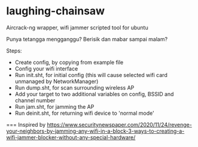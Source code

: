 # laughing-chainsaw
Aircrack-ng wrapper, wifi jammer scripted tool for ubuntu

Punya tetangga mengganggu? Berisik dan mabar sampai malam? 

Steps:
- Create config, by copying from example file
- Config your wifi interface
- Run init.sht, for initial config (this will cause selected wifi card unmanaged by NetworkManager)
- Run dump.sht, for scan surrounding wireless AP
- Add your target to two additional variables on config, BSSID and channel number
- Run jam.sht, for jamming the AP
- Run deinit.sht, for returning wifi device to 'normal mode'


===
Inspired by https://www.securitynewspaper.com/2020/11/24/revenge-your-neighbors-by-jamming-any-wifi-in-a-block-3-ways-to-creating-a-wifi-jammer-blocker-without-any-special-hardware/
